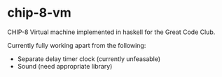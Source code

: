 chip-8-vm
=========

CHIP-8 Virtual machine implemented in haskell for the Great Code Club.

Currently fully working apart from the following:

* Separate delay timer clock (currently unfeasable)
* Sound (need appropriate library)